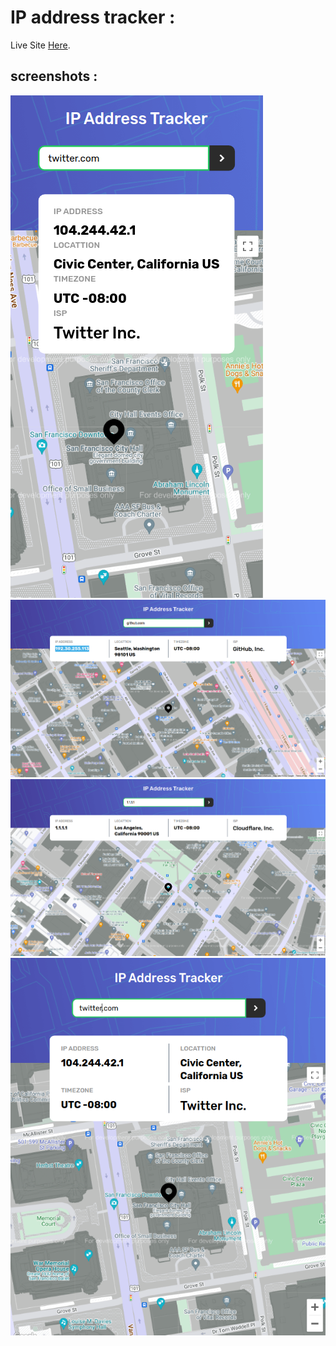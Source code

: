 # IP address tracker :

Live Site [Here](https://www.frontendmentor.io/).

## screenshots :
![](./public/images/ipTrackerMobile.png)
![](./public/images/ipAddressTrackerGithub.png)
![](./public/images/ipAddressTracker1.1.1.1.png)
![](./public/images/ipTrackerMD.png) 